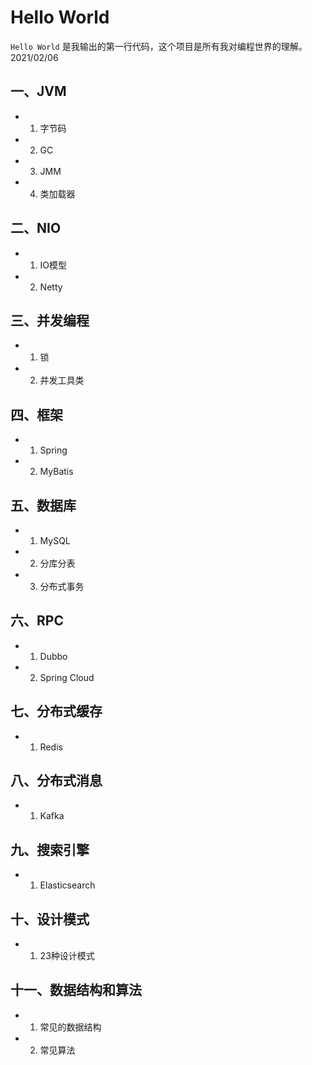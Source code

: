 # Hello World
`Hello World` 是我输出的第一行代码，这个项目是所有我对编程世界的理解。2021/02/06

## 一、JVM
- 1. 字节码
- 2. GC
- 3. JMM
- 4. 类加载器

## 二、NIO
- 1. IO模型
- 2. Netty

## 三、并发编程
- 1. 锁
- 2. 并发工具类

## 四、框架
- 1. Spring
- 2. MyBatis

## 五、数据库
- 1. MySQL
- 2. 分库分表
- 3. 分布式事务

## 六、RPC
- 1. Dubbo
- 2. Spring Cloud    
    
## 七、分布式缓存
- 1. Redis

## 八、分布式消息
- 1. Kafka

## 九、搜索引擎
- 1. Elasticsearch

## 十、设计模式
- 1. 23种设计模式
    
## 十一、数据结构和算法
- 1. 常见的数据结构
- 2. 常见算法